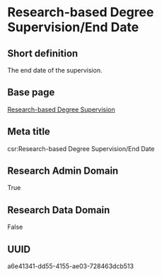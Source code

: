 # Research-based Degree Supervision/End Date
## Short definition
The end date of the supervision.
## Base page
[Research-based Degree Supervision](https://github.com/EuroCRIS/CASRAI-Dictionairies/blob/main/Objects/Research-based%20Degree%20Supervision.md)
## Meta title
csr:Research-based Degree Supervision/End Date
## Research Admin Domain
True
## Research Data Domain
False
## UUID
a6e41341-dd55-4155-ae03-728463dcb513
